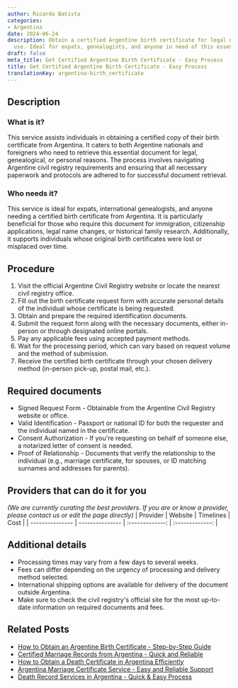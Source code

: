 ```yaml
---
author: Ricardo Batista
categories:
- Argentina
date: 2024-06-24
description: Obtain a certified Argentine birth certificate for legal or personal
  use. Ideal for expats, genealogists, and anyone in need of this essential document.
draft: false
meta_title: Get Certified Argentine Birth Certificate - Easy Process
title: Get Certified Argentine Birth Certificate - Easy Process
translationKey: argentina-birth_certificate
---
```



## Description
### What is it?
This service assists individuals in obtaining a certified copy of their birth certificate from Argentina. It caters to both Argentine nationals and foreigners who need to retrieve this essential document for legal, genealogical, or personal reasons. The process involves navigating Argentine civil registry requirements and ensuring that all necessary paperwork and protocols are adhered to for successful document retrieval.

### Who needs it?
This service is ideal for expats, international genealogists, and anyone needing a certified birth certificate from Argentina. It is particularly beneficial for those who require this document for immigration, citizenship applications, legal name changes, or historical family research. Additionally, it supports individuals whose original birth certificates were lost or misplaced over time.

## Procedure

1. Visit the official Argentine Civil Registry website or locate the nearest civil registry office.
2. Fill out the birth certificate request form with accurate personal details of the individual whose certificate is being requested.
3. Obtain and prepare the required identification documents.
4. Submit the request form along with the necessary documents, either in-person or through designated online portals.
5. Pay any applicable fees using accepted payment methods.
6. Wait for the processing period, which can vary based on request volume and the method of submission.
7. Receive the certified birth certificate through your chosen delivery method (in-person pick-up, postal mail, etc.).


## Required documents

- Signed Request Form - Obtainable from the Argentine Civil Registry website or office.
- Valid Identification - Passport or national ID for both the requester and the individual named in the certificate.
- Consent Authorization - If you're requesting on behalf of someone else, a notarized letter of consent is needed.
- Proof of Relationship - Documents that verify the relationship to the individual (e.g., marriage certificate, for spouses, or ID matching surnames and addresses for parents).


## Providers that can do it for you
_(We are currently curating the best providers. If you are or know a provider, please contact us or edit the page directly)_
| Provider        |     Website     |     Timelines    |       Cost      |
| --------------- | --------------- |  :-------------: | :-------------: |

## Additional details

- Processing times may vary from a few days to several weeks.
- Fees can differ depending on the urgency of processing and delivery method selected.
- International shipping options are available for delivery of the document outside Argentina.
- Make sure to check the civil registry's official site for the most up-to-date information on required documents and fees.

## Related Posts

- [How to Obtain an Argentine Birth Certificate - Step-by-Step Guide](https://tramitit.com/english/guides/argentina/birth_record/)
- [Certified Marriage Records from Argentina - Quick and Reliable](https://tramitit.com/english/guides/argentina/marriage_record/)
- [How to Obtain a Death Certificate in Argentina Efficiently](https://tramitit.com/english/guides/argentina/death_certificate/)
- [Argentina Marriage Certificate Service - Easy and Reliable Support](https://tramitit.com/english/guides/argentina/marriage_certificate/)
- [Death Record Services in Argentina - Quick & Easy Process](https://tramitit.com/english/guides/argentina/death_record/)
